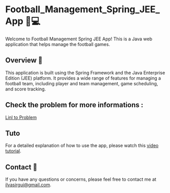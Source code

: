 # Football_Management_Spring_JEE_App 🌱💻

Welcome to Football Management Spring JEE App! This is a Java web application that helps manage the football games.

## Overview 📝

This application is built using the Spring Framework and the Java Enterprise Edition (JEE) platform. It provides a wide range of features for managing a football team, including player and team management, game scheduling, and score tracking.


## Check the problem for more informations : 
[Linl to Problem](https://github.com/Daeels/Spring_JEE/blob/main/Projet%20de%20fin%20de%20module%20JEE%20et%20Spring%20boot.pdf)

## Tuto
For a detailed explanation of how to use the app, please watch this [video tutorial](https://drive.google.com/file/d/1urdah7deWgkmc1NFZRKRi8rEROW662Zw/view?usp=sharing).

## Contact 📧
If you have any questions or concerns, please feel free to contact me at [ilyasirgui@gmail.com](mailto:ilyasirgui@gmail.com).

